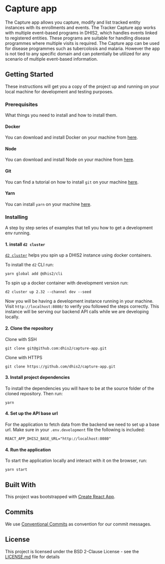 # Capture app

The Capture app allows you capture, modify and list tracked entity instances with its enrollments and events. The Tracker Capture app works with multiple event-based programs in DHIS2, which handles events linked to registered entities. These programs are suitable for handling disease programmes where multiple visits is required. The Capture app can be used for disease programmes such as tubercolosis and malaria. However the app is not tied to any specific domain and can potentially be utilized for any scenario of multiple event-based information.

## Getting Started

These instructions will get you a copy of the project up and running on your local machine for development and testing purposes.

### Prerequisites

What things you need to install and how to install them.

#### Docker 

You can download and install Docker on your machine from [here](https://docs.docker.com/get-docker/).

#### Node 

You can download and install Node on your machine from [here](https://nodejs.org/en/download/).

#### Git 

You can find a tutorial on how to install `git` on your machine [here](https://www.atlassian.com/git/tutorials/install-git).

#### Yarn 

You can install `yarn` on your machine [here](https://classic.yarnpkg.com/en/docs/install/).

### Installing

A step by step series of examples that tell you how to get a development env running.

#### 1. install `d2 cluster` 

 [`d2 cluster`](https://cli.dhis2.nu/#/getting-started?id=install-the-cli) helps you spin up a DHIS2 instance using docker containers. 

To install the `d2` CLI run: 
```
yarn global add @dhis2/cli
```

To spin up a docker container with development version run: 
```
d2 cluster up 2.32 --channel dev --seed
```

Now you will be having a development instance running in your machine. Visit `http://localhost:8080/` to verify you followed the steps correctly. This instance will be serving our backend API calls while we are developing locally. 

#### 2. Clone the repository

Clone with SSH
```
git clone git@github.com:dhis2/capture-app.git
```

Clone with HTTPS 
```
git clone https://github.com/dhis2/capture-app.git
```

#### 3. Install project dependencies

To install the dependencies you will have to be at the source folder of the cloned repository. Then run:

```
yarn 
```

#### 4. Set up the API base url

For the application to fetch data from the backend we need to set up a base url. Make sure in your `.env.development` file the following is included:

```
REACT_APP_DHIS2_BASE_URL="http://localhost:8080"
```

#### 4. Run the application

To start the application locally and interact with it on the browser, run:

```
yarn start
```

## Built With

This project was bootstrapped with [Create React App](https://github.com/facebookincubator/create-react-app).


## Commits

We use [Conventional Commits](https://www.conventionalcommits.org/en/v1.0.0-beta.4/) as convention for our commit messages.

## License

This project is licensed under the BSD 2-Clause License - see the [LICENSE.md](LICENSE.md) file for details
